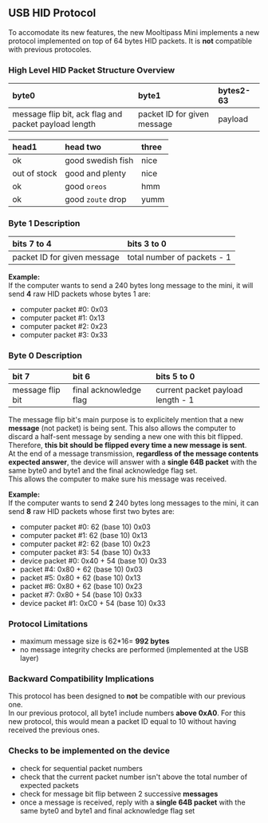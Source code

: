 ## [](#header-1) USB HID Protocol
To accomodate its new features, the new Mooltipass Mini implements a new protocol implemented on top of 64 bytes HID packets. It is **not** compatible with previous protocoles.   
   
### [](#header-3) High Level HID Packet Structure Overview
| byte0                                                | byte1                       | bytes2-63 |
|:-----------------------------------------------------|:----------------------------|:----------|
| message flip bit, ack flag and packet payload length | packet ID for given message | payload   |
  
    
| head1        | head two          | three |
|:-------------|:------------------|:------|
| ok           | good swedish fish | nice  |
| out of stock | good and plenty   | nice  |
| ok           | good `oreos`      | hmm   |
| ok           | good `zoute` drop | yumm  |
   
### [](#header-3) Byte 1 Description
| bits 7 to 4                 | bits 3 to 0                 |
|:----------------------------|:----------------------------|
| packet ID for given message | total number of packets - 1 |
  
**Example:**  
If the computer wants to send a 240 bytes long message to the mini, it will send **4** raw HID packets whose bytes 1 are:  
- computer packet #0: 0x03  
- computer packet #1: 0x13  
- computer packet #2: 0x23  
- computer packet #3: 0x33  
   
### [](#header-3) Byte 0 Description
| bit 7            | bit 6                  | bits 5 to 0                       |
|:-----------------|:-----------------------|:----------------------------------|
| message flip bit | final acknowledge flag | current packet payload length - 1 |
  
The message flip bit's main purpose is to explicitely mention that a new **message** (not packet) is being sent. This also allows the computer to discard a half-sent message by sending a new one with this bit flipped.  
Therefore, **this bit should be flipped every time a new message is sent**.  
At the end of a message transmission, **regardless of the message contents expected answer**, the device will answer with a **single 64B packet** with the same byte0 and byte1 and the final acknowledge flag set.  
This allows the computer to make sure his message was received.  
  
**Example:**  
If the computer wants to send **2** 240 bytes long messages to the mini, it can send **8** raw HID packets whose first two bytes are:  
- computer packet #0: 62 (base 10) 0x03    
- computer packet #1: 62 (base 10) 0x13     
- computer packet #2: 62 (base 10) 0x23      
- computer packet #3: 54 (base 10) 0x33   
- device packet #0: 0x40 + 54 (base 10) 0x33 
- packet #4: 0x80 + 62 (base 10) 0x03    
- packet #5: 0x80 + 62 (base 10) 0x13     
- packet #6: 0x80 + 62 (base 10) 0x23      
- packet #7: 0x80 + 54 (base 10) 0x33    
- device packet #1: 0xC0 + 54 (base 10) 0x33
  
### [](#header-3) Protocol Limitations
- maximum message size is 62*16= **992 bytes**  
- no message integrity checks are performed (implemented at the USB layer)
   
### [](#header-3) Backward Compatibility Implications
This protocol has been designed to **not** be compatible with our previous one.  
In our previous protocol, all byte1 include numbers **above 0xA0**. For this new protocol, this would mean a packet ID equal to 10 without having received the previous ones.  

### [](#header-3) Checks to be implemented on the device
- check for sequential packet numbers  
- check that the current packet number isn't above the total number of expected packets  
- check for message bit flip between 2 successive **messages**  
- once a message is received, reply with a **single 64B packet** with the same byte0 and byte1 and final acknowledge flag set  
